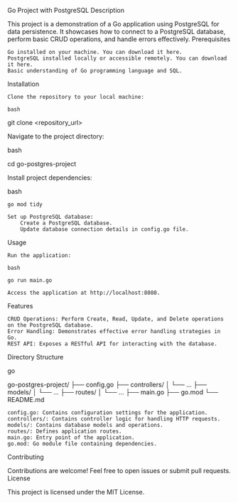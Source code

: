 Go Project with PostgreSQL
Description

This project is a demonstration of a Go application using PostgreSQL for data persistence. It showcases how to connect to a PostgreSQL database, perform basic CRUD operations, and handle errors effectively.
Prerequisites

    Go installed on your machine. You can download it here.
    PostgreSQL installed locally or accessible remotely. You can download it here.
    Basic understanding of Go programming language and SQL.

Installation

    Clone the repository to your local machine:

    bash

git clone <repository_url>

Navigate to the project directory:

bash

cd go-postgres-project

Install project dependencies:

bash

    go mod tidy

    Set up PostgreSQL database:
        Create a PostgreSQL database.
        Update database connection details in config.go file.

Usage

    Run the application:

    bash

    go run main.go

    Access the application at http://localhost:8080.

Features

    CRUD Operations: Perform Create, Read, Update, and Delete operations on the PostgreSQL database.
    Error Handling: Demonstrates effective error handling strategies in Go.
    REST API: Exposes a RESTful API for interacting with the database.

Directory Structure

go

go-postgres-project/
├── config.go
├── controllers/
│   └── ...
├── models/
│   └── ...
├── routes/
│   └── ...
├── main.go
├── go.mod
└── README.md

    config.go: Contains configuration settings for the application.
    controllers/: Contains controller logic for handling HTTP requests.
    models/: Contains database models and operations.
    routes/: Defines application routes.
    main.go: Entry point of the application.
    go.mod: Go module file containing dependencies.

Contributing

Contributions are welcome! Feel free to open issues or submit pull requests.
License

This project is licensed under the MIT License.